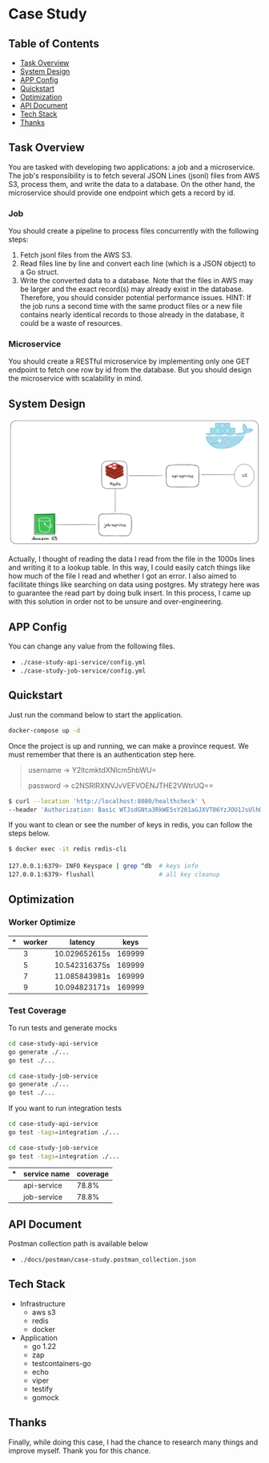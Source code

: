 # Case Study

## Table of Contents

* [Task Overview](#task-overview)
* [System Design](#system-design)
* [APP Config](#app-config)
* [Quickstart](#quickstart)
* [Optimization](#optimization)
* [API Document](#api-document)
* [Tech Stack](#tech-stack)
* [Thanks](#thanks)

## Task Overview

You are tasked with developing two applications: a job and a microservice. The job's responsibility is to fetch several
JSON
Lines (jsonl) files from AWS S3, process them, and write the data to a database. On the other hand, the microservice
should
provide one endpoint which gets a record by id.

### Job

You should create a pipeline to process files concurrently with the following steps:

1. Fetch jsonl files from the AWS S3.
2. Read files line by line and convert each line (which is a JSON object) to a Go struct.
3. Write the converted data to a database.
   Note that the files in AWS may be larger and the exact record(s) may already exist in the database. Therefore, you
   should
   consider potential performance issues.
   HINT: If the job runs a second time with the same product files or a new file contains nearly identical records to
   those already in
   the database, it could be a waste of resources.

### Microservice

You should create a RESTful microservice by implementing only one GET endpoint to fetch one row by id from the database.
But you should design the microservice with scalability in mind.

## System Design

![Figure: System Design](./docs/images/system-design.png)

Actually, I thought of reading the data I read from the file in the 1000s lines and writing it to a lookup table.
In this way, I could easily catch things like how much of the file I read and whether I got an error.
I also aimed to facilitate things like searching on data using postgres. My strategy here was to guarantee the read part
by doing bulk insert. In this process, I came up with this solution in order not to be unsure and over-engineering.

## APP Config

You can change any value from the following files.

* `./case-study-api-service/config.yml`
* `./case-study-job-service/config.yml`

## Quickstart

Just run the command below to start the application.

```bash
docker-compose up -d
```

Once the project is up and running, we can make a province request. We must remember that there is an authentication
step here.

> username -> Y2ltcmktdXNlcm5hbWU=
>
> password -> c2NSRlRXNVJvVEFVOENJTHE2VWtrUQ==

```bash
$ curl --location 'http://localhost:8080/healthcheck' \
--header 'Authorization: Basic WTJsdGNta3RkWE5sY201aGJXVT06YzJOU1JsUlhOVkp2VkVGVk9FTkpUSEUyVld0clVRPT0='
```

If you want to clean or see the number of keys in redis, you can follow the steps below.

```bash
$ docker exec -it redis redis-cli

127.0.0.1:6379> INFO Keyspace | grep ^db  # keys info
127.0.0.1:6379> flushall                  # all key cleanup
```

## Optimization

### Worker Optimize

| * | worker | latency       | keys   |
|---|--------|---------------|--------|
|   | 3      | 10.029652615s | 169999 |
|   | 5      | 10.542316375s | 169999 |
|   | 7      | 11.085843981s | 169999 |
|   | 9      | 10.094823171s | 169999 |

### Test Coverage

To run tests and generate mocks

```bash
cd case-study-api-service
go generate ./...
go test ./...
```

```bash
cd case-study-job-service
go generate ./...
go test ./...
```

If you want to run integration tests

```bash
cd case-study-api-service
go test -tags=integration ./...
```

```bash
cd case-study-job-service
go test -tags=integration ./...
```

| * | service name | coverage |
|---|--------------|----------|
|   | api-service  | 78.8%    |
|   | job-service  | 78.8%    |

## API Document

Postman collection path is available below

* `./docs/postman/case-study.postman_collection.json`

## Tech Stack

* Infrastructure
  * aws s3
  * redis
  * docker
* Application
  * go 1.22
  * zap
  * testcontainers-go
  * echo
  * viper
  * testify
  * gomock

## Thanks

Finally, while doing this case, I had the chance to research many things and improve myself. Thank you for this chance.
